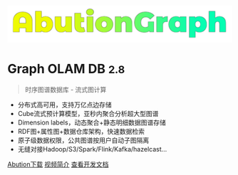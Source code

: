 <!-- _coverpage.md -->

![logo](images/abution-color11.png)

# Graph OLAM DB <small>2.8</small>

> 时序图谱数据库 - 流式图计算

- 分布式高可用，支持万亿点边存储
- Cube流式预计算模型，亚秒内聚合分析超大型图谱
- Dimension labels，动态聚合+静态明细数据图谱存储
- RDF图+属性图+数据仓库架构，快速数据检索
- 原子级数据权限，公共图谱按用户自动子图隔离
- 无缝对接Hadoop/S3/Spark/Flink/Kafka/hazelcast...

[Abution下载](https://www.modelscope.cn/AbutionGraph/abution_graph_db_install_package)
[视频简介](https://www.bilibili.com/video/BV1Kc411r7pz/?spm_id_from=333.337.search-card.all.click&vd_source=5e1011a3a1f53d0f4fc85585a6b20c34)
[查看开发文档](/?id=GraphInstance)
